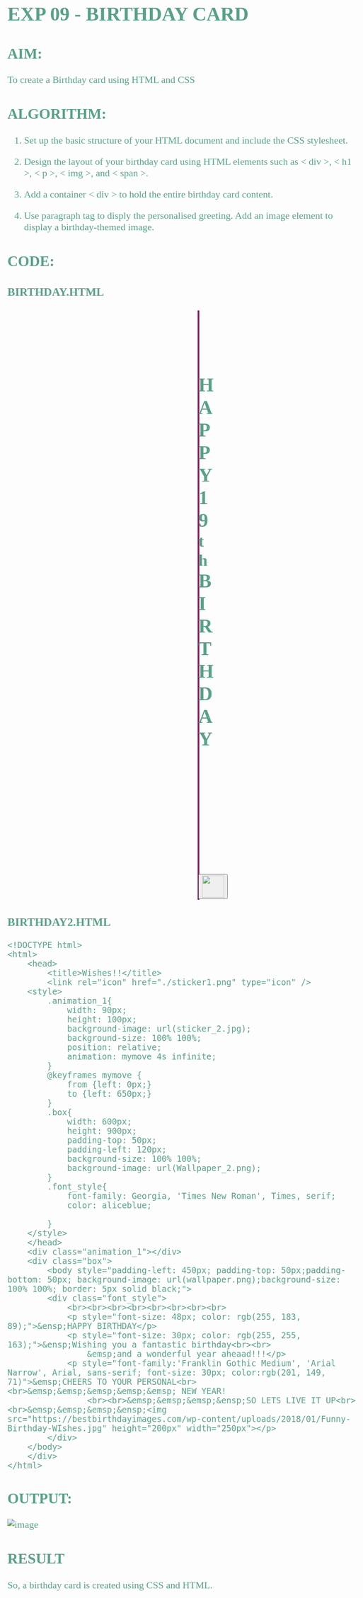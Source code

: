 # EXP 09 - BIRTHDAY CARD

## AIM:

To create a Birthday card using HTML and CSS

## ALGORITHM:

1. Set up the basic structure of your HTML document and include the CSS stylesheet.

2. Design the layout of your birthday card using HTML elements such as < div >, < h1 >, < p >, < img >, and < span >. 

3. Add a container < div > to hold the entire birthday card content.
  
4. Use paragraph tag to disply the personalised greeting. Add an image element to display a birthday-themed image.

## CODE:

### BIRTHDAY.HTML

<!DOCTYPE html>
<html lang="en">
<head>
    <link href='https://fonts.googleapis.com/css?family=Merienda' rel='stylesheet'>
    <style>
        body {
         font-family: 'Merienda';
         font-size: 22px;
         color: #58a287;
        }
    </style>
    <title>Birthday Greeting</title>
</head>
<body background="bg2.png" style="background-size: 100%;">
    <div style="border:2px solid #932269; margin-top:25px; margin-left: 430px; margin-right: 430px;"> 
    <img src="banner.png" height="80" width="655">
    <center><h1>HAPPY<br>19<sup>th</sup><br>BIRTHDAY</h1></center>
    <center><img src="cake.png" height="250"></center>
    <center>
    <a href="birthday2.html"><button type="button"><img src="balloonclick.png" height="50" width="50" /></button></a>
    </center>
    </div>
</body>
</html>


### BIRTHDAY2.HTML
```
<!DOCTYPE html>
<html>
    <head>
        <title>Wishes!!</title>
        <link rel="icon" href="./sticker1.png" type="icon" />
    <style>
        .animation_1{
            width: 90px;
            height: 100px;
            background-image: url(sticker_2.jpg);
            background-size: 100% 100%;
            position: relative;
            animation: mymove 4s infinite;
        }
        @keyframes mymove {
            from {left: 0px;}
            to {left: 650px;}
        }
        .box{
            width: 600px;
            height: 900px;
            padding-top: 50px;
            padding-left: 120px;
            background-size: 100% 100%;
            background-image: url(Wallpaper_2.png);
        }
        .font_style{
            font-family: Georgia, 'Times New Roman', Times, serif;
            color: aliceblue;
            
        }
    </style>
    </head>
    <div class="animation_1"></div>
    <div class="box">
        <body style="padding-left: 450px; padding-top: 50px;padding-bottom: 50px; background-image: url(wallpaper.png);background-size: 100% 100%; border: 5px solid black;">
        <div class="font_style">
            <br><br><br><br><br><br><br><br>
            <p style="font-size: 48px; color: rgb(255, 183, 89);">&ensp;HAPPY BIRTHDAY</p> 
            <p style="font-size: 30px; color: rgb(255, 255, 163);">&ensp;Wishing you a fantastic birthday<br><br>
                &emsp;and a wonderful year aheaad!!!</p>
            <p style="font-family:'Franklin Gothic Medium', 'Arial Narrow', Arial, sans-serif; font-size: 30px; color:rgb(201, 149, 71)">&emsp;CHEERS TO YOUR PERSONAL<br><br>&emsp;&emsp;&emsp;&emsp;&emsp; NEW YEAR!
                <br><br>&emsp;&emsp;&emsp;&ensp;SO LETS LIVE IT UP<br><br>&emsp;&emsp;&emsp;&ensp;<img src="https://bestbirthdayimages.com/wp-content/uploads/2018/01/Funny-Birthday-WIshes.jpg" height="200px" width="250px"></p>
        </div>
    </body>
    </div>
</html>
```
## OUTPUT:
![image](https://github.com/gpavithra673/Exp_09_Create-a-Birthday-card-using-HTML-and-CSS/assets/93427264/b761f0fe-e593-40e9-aa41-4d95b9773d0e)


## RESULT

So,  a birthday card is created using CSS and HTML.
